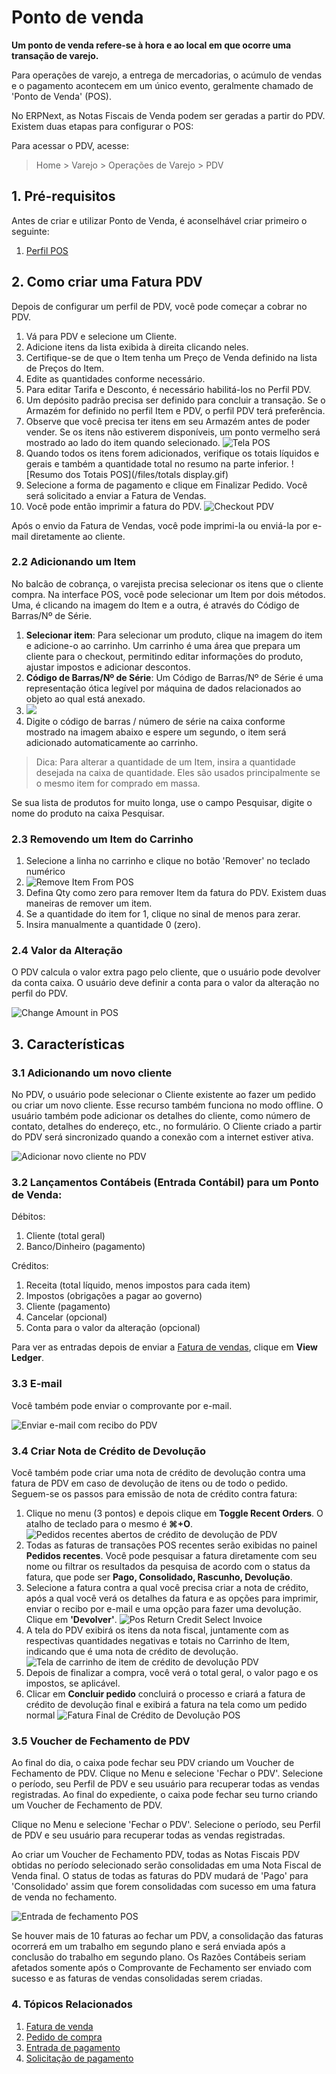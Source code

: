 # Ponto de venda


**Um ponto de venda refere-se à hora e ao local em que ocorre uma transação de varejo.**


Para operações de varejo, a entrega de mercadorias, o acúmulo de vendas e o pagamento acontecem em um único evento, geralmente chamado de 'Ponto de Venda' (POS).


No ERPNext, as Notas Fiscais de Venda podem ser geradas a partir do PDV. Existem duas etapas para configurar o POS:


Para acessar o PDV, acesse:



>
> Home > Varejo > Operações de Varejo > PDV
>
>
>


## 1. Pré-requisitos


Antes de criar e utilizar Ponto de Venda, é aconselhável criar primeiro o seguinte:


1. [Perfil POS](/docs/v13/user/manual/en/accounts/pos-profile)


## 2. Como criar uma Fatura PDV


Depois de configurar um perfil de PDV, você pode começar a cobrar no PDV.


1. Vá para PDV e selecione um Cliente.
2. Adicione itens da lista exibida à direita clicando neles.
3. Certifique-se de que o Item tenha um Preço de Venda definido na lista de Preços do Item.
4. Edite as quantidades conforme necessário.
5. Para editar Tarifa e Desconto, é necessário habilitá-los no Perfil PDV.
6. Um depósito padrão precisa ser definido para concluir a transação. Se o Armazém for definido no perfil Item e PDV, o perfil PDV terá preferência.
7. Observe que você precisa ter itens em seu Armazém antes de poder vender. Se os itens não estiverem disponíveis, um ponto vermelho será mostrado ao lado do item quando selecionado. ![Tela POS](/files/pos-screen.png)
8. Quando todos os itens forem adicionados, verifique os totais líquidos e gerais e também a quantidade total no resumo na parte inferior. ![Resumo dos Totais POS](/files/totals display.gif)
9. Selecione a forma de pagamento e clique em Finalizar Pedido. Você será solicitado a enviar a Fatura de Vendas.
10. Você pode então imprimir a fatura do PDV. ![Checkout PDV](/files/pos-checkout.gif)


Após o envio da Fatura de Vendas, você pode imprimi-la ou enviá-la por e-mail diretamente ao cliente.


### 2.2 Adicionando um Item


No balcão de cobrança, o varejista precisa selecionar os itens que o cliente compra. Na interface POS, você pode selecionar um Item por dois métodos. Uma, é clicando na imagem do Item e a outra, é através do Código de Barras/Nº de Série.


1. **Selecionar item**: Para selecionar um produto, clique na imagem do item e adicione-o ao carrinho. Um carrinho é uma área que prepara um cliente para o checkout, permitindo editar informações do produto, ajustar impostos e adicionar descontos.
2. **Código de Barras/Nº de Série**: Um Código de Barras/Nº de Série é uma representação ótica legível por máquina de dados relacionados ao objeto ao qual está anexado.
3. ![](/files/BczEpbC.png)
4. Digite o código de barras / número de série na caixa conforme mostrado na imagem abaixo e espere um segundo, o item será adicionado automaticamente ao carrinho.



>
> Dica: Para alterar a quantidade de um Item, insira a quantidade desejada na caixa de quantidade. Eles são usados ​​principalmente se o mesmo item for comprado em massa.
>
>
>


Se sua lista de produtos for muito longa, use o campo Pesquisar, digite o nome do produto na caixa Pesquisar.


### 2.3 Removendo um Item do Carrinho


1. Selecione a linha no carrinho e clique no botão 'Remover' no teclado numérico
2. ![Remove Item From POS](/files/remove-item-from-pos.png)
3. Defina Qty como zero para remover Item da fatura do PDV. Existem duas maneiras de remover um item.
4. Se a quantidade do item for 1, clique no sinal de menos para zerar.
5. Insira manualmente a quantidade 0 (zero).


### 2.4 Valor da Alteração


O PDV calcula o valor extra pago pelo cliente, que o usuário pode devolver da conta caixa. O usuário deve definir a conta para o valor da alteração no perfil do PDV.


![Change Amount in POS](/files/change-amount-in-pos.png)


## 3. Características


### 3.1 Adicionando um novo cliente


No PDV, o usuário pode selecionar o Cliente existente ao fazer um pedido ou criar um novo cliente. Esse recurso também funciona no modo offline. O usuário também pode adicionar os detalhes do cliente, como número de contato, detalhes do endereço, etc., no formulário. O Cliente criado a partir do PDV será sincronizado quando a conexão com a internet estiver ativa.


![Adicionar novo cliente no PDV](/files/pos-add-new-customer.gif)


### 3.2 Lançamentos Contábeis (Entrada Contábil) para um Ponto de Venda:


Débitos:


1. Cliente (total geral)
2. Banco/Dinheiro (pagamento)


Créditos:


1. Receita (total líquido, menos impostos para cada item)
2. Impostos (obrigações a pagar ao governo)
3. Cliente (pagamento)
4. Cancelar (opcional)
5. Conta para o valor da alteração (opcional)


Para ver as entradas depois de enviar a [Fatura de vendas](/docs/v13/user/manual/en/accounts/sales-invoice), clique em **View Ledger**.


### 3.3 E-mail


Você também pode enviar o comprovante por e-mail.


![Enviar e-mail com recibo do PDV](/files/pos-email.png)


### 3.4 Criar Nota de Crédito de Devolução


Você também pode criar uma nota de crédito de devolução contra uma fatura de PDV em caso de devolução de itens ou de todo o pedido. Seguem-se os passos para emissão de nota de crédito contra fatura:


1. Clique no menu (3 pontos) e depois clique em **Toggle Recent Orders**. O atalho de teclado para o mesmo é **⌘+O**.
![Pedidos recentes abertos de crédito de devolução de PDV](/files/pos-return-credit-1.png)
2. Todas as faturas de transações POS recentes serão exibidas no painel **Pedidos recentes**. Você pode pesquisar a fatura diretamente com seu nome ou filtrar os resultados da pesquisa de acordo com o status da fatura, que pode ser **Pago, Consolidado, Rascunho, Devolução**.
3. Selecione a fatura contra a qual você precisa criar a nota de crédito, após a qual você verá os detalhes da fatura e as opções para imprimir, enviar o recibo por e-mail e uma opção para fazer uma devolução. Clique em **'Devolver'**.
![Pos Return Credit Select Invoice](/files/pos-return-credit-2.png)
4. A tela do PDV exibirá os itens da nota fiscal, juntamente com as respectivas quantidades negativas e totais no Carrinho de Item, indicando que é uma nota de crédito de devolução.
![Tela de carrinho de item de crédito de devolução PDV](/files/pos-return-credit-3.png)
5. Depois de finalizar a compra, você verá o total geral, o valor pago e os impostos, se aplicável.
6. Clicar em **Concluir pedido** concluirá o processo e criará a fatura de crédito de devolução final e exibirá a fatura na tela como um pedido normal
![Fatura Final de Crédito de Devolução POS](/files/pos-return-credit-4.png)


### 3.5 Voucher de Fechamento de PDV


Ao final do dia, o caixa pode fechar seu PDV criando um Voucher de Fechamento de PDV. Clique no Menu e selecione 'Fechar o PDV'. Selecione o período, seu Perfil de PDV e seu usuário para recuperar todas as vendas registradas.
Ao final do expediente, o caixa pode fechar seu turno criando um Voucher de Fechamento de PDV.


Clique no Menu e selecione 'Fechar o PDV'. Selecione o período, seu Perfil de PDV e seu usuário para recuperar todas as vendas registradas.


Ao criar um Voucher de Fechamento PDV, todas as Notas Fiscais PDV obtidas no período selecionado serão consolidadas em uma Nota Fiscal de Venda final. O status de todas as faturas do PDV mudará de 'Pago' para 'Consolidado' assim que forem consolidadas com sucesso em uma fatura de venda no fechamento.


![Entrada de fechamento POS](/files/pos-closing-entry.png)


Se houver mais de 10 faturas ao fechar um PDV, a consolidação das faturas ocorrerá em um trabalho em segundo plano e será enviada após a conclusão do trabalho em segundo plano. Os Razões Contábeis seriam afetados somente após o Comprovante de Fechamento ser enviado com sucesso e as faturas de vendas consolidadas serem criadas.


### 4. Tópicos Relacionados


1. [Fatura de venda](/docs/v13/user/manual/en/accounts/fatura-de-venda)
2. [Pedido de compra](/docs/v13/user/manual/en/buying/purchase-order)
3. [Entrada de pagamento](/docs/v13/user/manual/en/accounts/payment-entry)
4. [Solicitação de pagamento](/docs/v13/user/manual/en/accounts/payment-request)